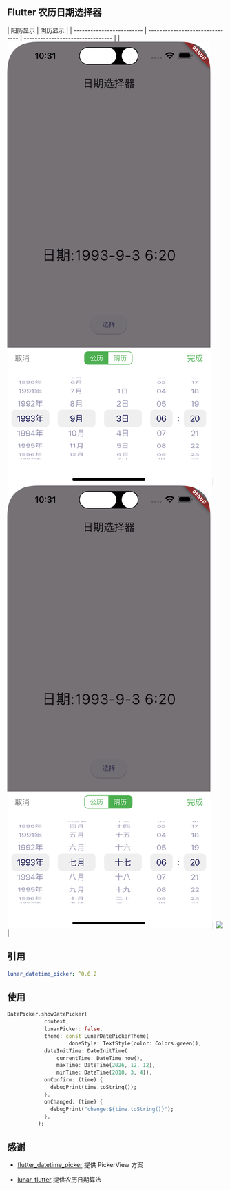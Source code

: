 ## Flutter 农历日期选择器

| 阳历显示                  | 阴历显示                        |
| ------------------------- | ------------------------------- | -------------------------------- |
| ![](screen_date_time.png) | ![](screen_lunar_date_time.png) | ![](screen_datetime_chinese.png) |

## 引用

```yaml
lunar_datetime_picker: ^0.0.2
```

## 使用

```dart
DatePicker.showDatePicker(
            context,
            lunarPicker: false,
            theme: const LunarDatePickerTheme(
                    doneStyle: TextStyle(color: Colors.green)),
            dateInitTime: DateInitTime(
                currentTime: DateTime.now(),
                maxTime: DateTime(2026, 12, 12),
                minTime: DateTime(2018, 3, 4)),
            onConfirm: (time) {
              debugPrint(time.toString());
            },
            onChanged: (time) {
              debugPrint("change:${time.toString()}");
            },
          );
```

## 感谢

- [flutter_datetime_picker](https://github.com/Realank/flutter_datetime_picker) 提供 PickerView 方案

- [lunar_flutter](https://github.com/6tail/lunar-flutter) 提供农历日期算法
